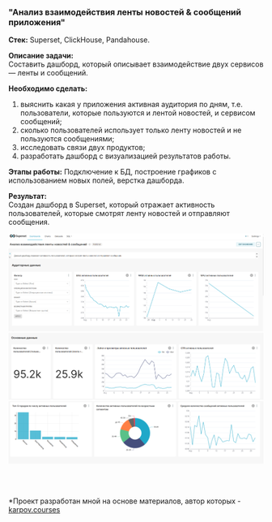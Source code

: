 ### "Анализ взаимодействия ленты новостей & сообщений приложения"   

**Стек:** Superset, ClickHouse, Pandahouse.  

**Описание задачи:**  
Составить дашборд, который описывает взаимодействие двух сервисов — ленты и сообщений.  

**Необходимо сделать:**  
1. выяснить какая у приложения активная аудитория по дням, т.е. пользователи, которые пользуются и лентой новостей, и сервисом сообщений;   
2. сколько пользователей использует только ленту новостей и не пользуются сообщениями;
3. исследовать связи двух продуктов;  
4. разработать дашборд с визуализацией результатов работы.

**Этапы работы:**
Подключение к БД, построение графиков с использованием новых полей, верстка дашборда.  

**Результат:**  
Создан дашборд в Superset, который отражает активность пользователей, которые смотрят ленту новостей и отправляют сообщения. 

![скриншот](Screenshot_1_1.png)
![скриншот](Screenshot_1_2.png)
![скриншот](Screenshot_1_3.png)

<br>
<br>

*Проект разработан мной на основе материалов, автор которых - [karpov.courses](https://karpov.courses)
